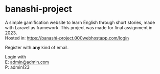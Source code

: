 # banashi-project
A simple gamification website to learn English through short stories, made with Laravel as framework. This project was made for final assignment in 2023.
<br> Hosted in: https://banashi-project.000webhostapp.com/login

Register with <b>any</b> kind of email.

Login with <br>
E: admin@admin.com<br>
P: admin123
